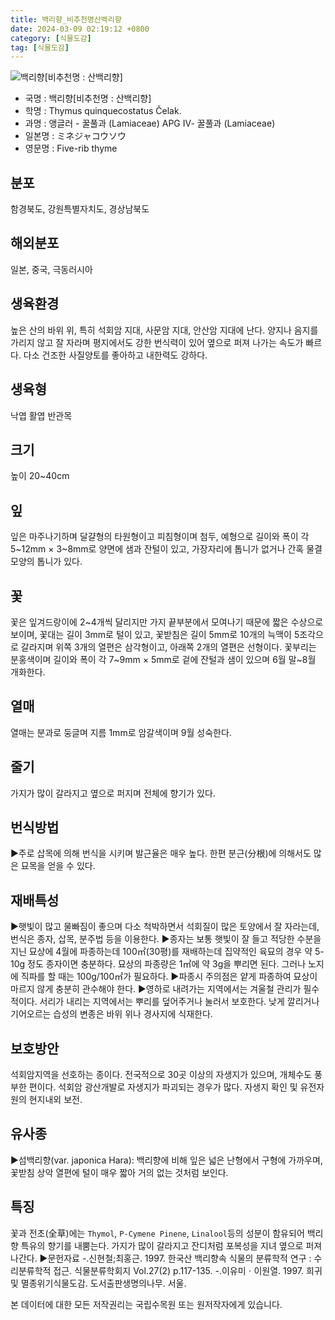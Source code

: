 ```yaml
---
title: 백리향_비추천명산백리향
date: 2024-03-09 02:19:12 +0800
category: [식물도감]
tag: [식물도감]
---
```




![백리향[비추천명 : 산백리향]](/fileUpload/plants/basic/Labiatae/Thymus/15932/1_th2.JPG)
- 국명 : 백리향[비추천명 : 산백리향]
- 학명 : Thymus quinquecostatus Čelak.
- 과명 : 앵글러 - 꿀풀과 (Lamiaceae) APG Ⅳ- 꿀풀과 (Lamiaceae)
- 일본명 : ミネジャコウソウ
- 영문명 : Five-rib thyme


## 분포
함경북도, 강원특별자치도, 경상남북도
## 해외분포
일본, 중국, 극동러시아
## 생육환경
높은 산의 바위 위, 특히 석회암 지대, 사문암 지대, 안산암 지대에 난다. 양지나 음지를 가리지 않고 잘 자라며 평지에서도 강한 번식력이 있어 옆으로 퍼져 나가는 속도가 빠르다. 다소 건조한 사질양토를 좋아하고 내한력도 강하다.
## 생육형
낙엽 활엽 반관목
## 크기
높이 20~40cm
## 잎
잎은 마주나기하며 달걀형의 타원형이고 피침형이며 첨두, 예형으로 길이와 폭이 각 5~12mm × 3~8mm로 양면에 샘과 잔털이 있고, 가장자리에 톱니가 없거나 간혹 물결모양의 톱니가 있다.
## 꽃
꽃은 잎겨드랑이에 2~4개씩 달리지만 가지 끝부분에서 모여나기 때문에 짧은 수상으로 보이며, 꽃대는 길이 3mm로 털이 있고, 꽃받침은 길이 5mm로 10개의 늑맥이 5조각으로 갈라지며 위쪽 3개의 열편은 삼각형이고, 아래쪽 2개의 열편은 선형이다. 꽃부리는 분홍색이며 길이와 폭이 각 7~9mm × 5mm로 겉에 잔털과 샘이 있으며 6월 말~8월 개화한다.
## 열매
열매는 분과로 둥글며 지름 1mm로 암갈색이며 9월 성숙한다.
## 줄기
가지가 많이 갈라지고 옆으로 퍼지며 전체에 향기가 있다.
## 번식방법
▶주로 삽목에 의해 번식을 시키며 발근율은 매우 높다. 한편 분근(分根)에 의해서도 많은 묘목을 얻을 수 있다.
## 재배특성
▶햇빛이 많고 물빠짐이 좋으며 다소 척박하면서 석회질이 많은 토양에서 잘 자라는데, 번식은 종자, 삽목, 분주법 등을 이용한다. ▶종자는 보통 햇빛이 잘 들고 적당한 수분을 지닌 묘상에 4월에 파종하는데 100㎡(30평)를 재배하는데 집약적인 육묘의 경우 약 5-10g 정도 종자이면 충분하다. 묘상의 파종량은 1㎡에 약 3g을 뿌리면 된다. 그러나 노지에 직파를 할 때는 100g/100㎡가 필요하다. ▶파종시 주의점은 얕게 파종하여 묘상이 마르지 않게 충분히 관수해야 한다. ▶영하로 내려가는 지역에서는 겨울철 관리가 필수적이다. 서리가 내리는 지역에서는 뿌리를 덮어주거나 눌러서 보호한다. 낮게 깔리거나 기어오르는 습성의 변종은 바위 위나 경사지에 식재한다.
## 보호방안
석회암지역을 선호하는 종이다. 전국적으로 30곳 이상의 자생지가 있으며, 개체수도 풍부한 편이다. 석회암 광산개발로 자생지가 파괴되는 경우가 많다. 자생지 확인 및 유전자원의 현지내외 보전.
## 유사종
▶섬백리향(var. japonica Hara): 백리향에 비해 잎은 넓은 난형에서 구형에 가까우며, 꽃받침 상악 열편에 털이 매우 짧아 거의 없는 것처럼 보인다.
## 특징
꽃과 전초(全草)에는 `Thymol`, `P-Cymene Pinene`, `Linalool`등의 성분이 함유되어 백리향 특유의 향기를 내뿜는다. 가지가 많이 갈라지고 잔디처럼 포복성을 지녀 옆으로 퍼져 나간다.▶문헌자료-.신현철;최홍근. 1997. 한국산 백리향속 식물의 분류학적 연구 : 수리분류학적 접근. 식물분류학회지 Vol.27(2) p.117-135.-.이유미ㆍ이원열. 1997. 희귀 및 멸종위기식물도감. 도서출판생명의나무. 서울.






본 데이터에 대한 모든 저작권리는 국립수목원 또는 원저작자에게 있습니다.
